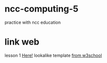 # ncc-computing-5
practice with ncc education
# link web 
lesson 1 <a href="https://phonginhere.github.io/ncc-computing-5/lesson_one_cv.html">Here!</a> lookalike template <a href="https://www.w3schools.com/w3css/tryw3css_templates_cv.htm">from w3school</a>
